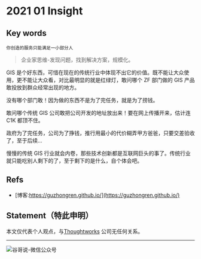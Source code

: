 # 2021 01 Insight


## Key words

`你创造的服务只能满足一小部分人`

> 企业家思维-发现问题，找到解决方案，规模化。


GIS 是个好东西，可惜在现在的传统行业中体现不出它的价值。既不能让大众使用，更不能让大众看，对比最明显的就是红绿灯，敢问哪个 ZF 部门做的 GIS 产品敢投放到群众经常出现的地方。

没有哪个部门敢！因为做的东西不是为了完任务，就是为了捞钱。

敢问哪个传统 GIS 公司敢把公司开发的地址放出来！要在网上传播开来，估计连 C1K 都顶不住。

政府为了完任务，公司为了挣钱，推行用最小的代价糊弄甲方爸爸，只要交差验收了，至于后续...

慢慢的传统 GIS 行业就会内卷，那些技术创新都是互联网巨头的事了。传统行业就只能吃别人剩下的了，至于剩下的是什么，自个体会吧。


## Refs

* [博客:https://guzhongren.github.io/](https://guzhongren.github.io/)


## Statement（特此申明）

本文仅代表个人观点，与[Thoughtworks](https://www.Thoughtworks.com/) 公司无任何关系。

----
![谷哥说-微信公众号](https://cdn.jsdelivr.net/gh/guzhongren/data-hosting@master/20210819/扫码_搜索联合传播样式-白色版.ae9zxgscqcg.png)

